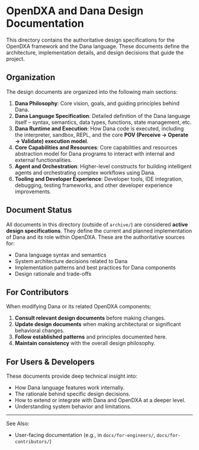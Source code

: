 # OpenDXA and Dana Design Documentation

This directory contains the authoritative design specifications for the OpenDXA framework and the Dana language. These documents define the architecture, implementation details, and design decisions that guide the project.

## Organization

The design documents are organized into the following main sections:

1. **Dana Philosophy**: Core vision, goals, and guiding principles behind Dana.
2. **Dana Language Specification**: Detailed definition of the Dana language itself – syntax, semantics, data types, functions, state management, etc.
3. **Dana Runtime and Execution**: How Dana code is executed, including the interpreter, sandbox, REPL, and the core **POV (Perceive → Operate → Validate) execution model**.
4. **Core Capabilities and Resources**: Core capabilities and resources abstraction model for Dana programs to interact with internal and external functionalities.
5. **Agent and Orchestration**: Higher-level constructs for building intelligent agents and orchestrating complex workflows using Dana.
6. **Tooling and Developer Experience**: Developer tools, IDE integration, debugging, testing frameworks, and other developer experience improvements.

## Document Status

All documents in this directory (outside of `archive/`) are considered **active design specifications**. They define the current and planned implementation of Dana and its role within OpenDXA. These are the authoritative sources for:

- Dana language syntax and semantics
- System architecture decisions related to Dana
- Implementation patterns and best practices for Dana components
- Design rationale and trade-offs

## For Contributors

When modifying Dana or its related OpenDXA components:

1. **Consult relevant design documents** before making changes.
2. **Update design documents** when making architectural or significant behavioral changes.
3. **Follow established patterns** and principles documented here.
4. **Maintain consistency** with the overall design philosophy.

## For Users & Developers

These documents provide deep technical insight into:

- How Dana language features work internally.
- The rationale behind specific design decisions.
- How to extend or integrate with Dana and OpenDXA at a deeper level.
- Understanding system behavior and limitations.

---

See Also:

- User-facing documentation (e.g., in `docs/for-engineers/`, `docs/for-contributors/`)